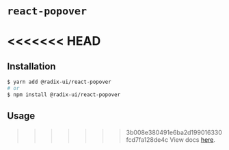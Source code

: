 # `react-popover`

<<<<<<< HEAD
=======
## Installation

```sh
$ yarn add @radix-ui/react-popover
# or
$ npm install @radix-ui/react-popover
```

## Usage

>>>>>>> 3b008e380491e6ba2d199016330fcd7fa128de4c
View docs [here](https://radix-ui.com/primitives/docs/components/popover).
